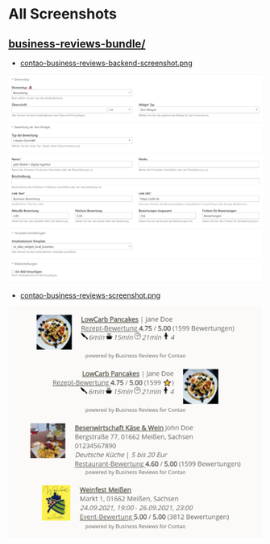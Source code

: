 All Screenshots
===============

## [business-reviews-bundle/](https://github.com/rhysd/business-reviews-bundle/)
* [contao-business-reviews-backend-screenshot.png](business-reviews-bundle/contao-business-reviews-backend-screenshot.png)

![](business-reviews-bundle/contao-business-reviews-backend-screenshot.png)

* [contao-business-reviews-screenshot.png](business-reviews-bundle/contao-business-reviews-screenshot.png)

![](business-reviews-bundle/contao-business-reviews-screenshot.png)

